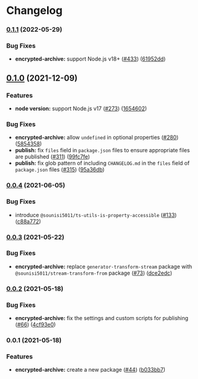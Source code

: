 # Changelog

### [0.1.1](https://www.github.com/sounisi5011/npm-packages/compare/encrypted-archive-v0.1.0...encrypted-archive-v0.1.1) (2022-05-29)


### Bug Fixes

* **encrypted-archive:** support Node.js v18+ ([#433](https://www.github.com/sounisi5011/npm-packages/issues/433)) ([61952dd](https://www.github.com/sounisi5011/npm-packages/commit/61952dd4acacf24d3eb8990b033c220786727624))

## [0.1.0](https://www.github.com/sounisi5011/npm-packages/compare/encrypted-archive-v0.0.4...encrypted-archive-v0.1.0) (2021-12-09)


### Features

* **node version:** support Node.js v17 ([#273](https://www.github.com/sounisi5011/npm-packages/issues/273)) ([1654602](https://www.github.com/sounisi5011/npm-packages/commit/1654602f39c434a9a72bb996a3dfd3d454c13e2f))


### Bug Fixes

* **encrypted-archive:** allow `undefined` in optional properties ([#280](https://www.github.com/sounisi5011/npm-packages/issues/280)) ([5854358](https://www.github.com/sounisi5011/npm-packages/commit/58543587b3cb200a5ee2f5746818a851ebd386e6))
* **publish:** fix `files` field in `package.json` files to ensure appropriate files are published ([#311](https://www.github.com/sounisi5011/npm-packages/issues/311)) ([99fc7fe](https://www.github.com/sounisi5011/npm-packages/commit/99fc7fe66eb180b7aeeaa10b60951b3767cbae3c))
* **publish:** fix glob pattern of including `CHANGELOG.md` in the `files` field of `package.json` files ([#315](https://www.github.com/sounisi5011/npm-packages/issues/315)) ([95a36db](https://www.github.com/sounisi5011/npm-packages/commit/95a36db45185784b37cdbf3843746b3e808d67b3))

### [0.0.4](https://www.github.com/sounisi5011/npm-packages/compare/encrypted-archive-v0.0.3...encrypted-archive-v0.0.4) (2021-06-05)


### Bug Fixes

* introduce `@sounisi5011/ts-utils-is-property-accessible` ([#133](https://www.github.com/sounisi5011/npm-packages/issues/133)) ([c88a772](https://www.github.com/sounisi5011/npm-packages/commit/c88a772b3c8327d7c983aefb1f3cdbd3499b5f11))

### [0.0.3](https://www.github.com/sounisi5011/npm-packages/compare/encrypted-archive-v0.0.2...encrypted-archive-v0.0.3) (2021-05-22)


### Bug Fixes

* **encrypted-archive:** replace `generator-transform-stream` package with `@sounisi5011/stream-transform-from` package ([#73](https://www.github.com/sounisi5011/npm-packages/issues/73)) ([dce2edc](https://www.github.com/sounisi5011/npm-packages/commit/dce2edcec971222b67cf51e5563ad202c2de8257))

### [0.0.2](https://www.github.com/sounisi5011/npm-packages/compare/encrypted-archive-v0.0.1...encrypted-archive-v0.0.2) (2021-05-18)


### Bug Fixes

* **encrypted-archive:** fix the settings and custom scripts for publishing ([#66](https://www.github.com/sounisi5011/npm-packages/issues/66)) ([4cf93e0](https://www.github.com/sounisi5011/npm-packages/commit/4cf93e0005d7d6e5db00c9e0ac57ec05c40e6eb7))

### 0.0.1 (2021-05-18)


### Features

* **encrypted-archive:** create a new package  ([#44](https://www.github.com/sounisi5011/npm-packages/issues/44)) ([b033bb7](https://www.github.com/sounisi5011/npm-packages/commit/b033bb7a9671bd025862ffd7888acaeec422d8d3))
